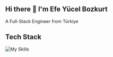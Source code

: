 ## Hi there 👋 I'm Efe Yücel Bozkurt
A Full-Stack Engineer from Türkiye

## Tech Stack
![My Skills](https://go-skill-icons.vercel.app/api/icons?i=go,react,nextjs,html,css,tailwind,javascript,typescript,mongodb,python,nodejs,flutter,firebase,mysql,sqlite,docker,git&perline=9)



